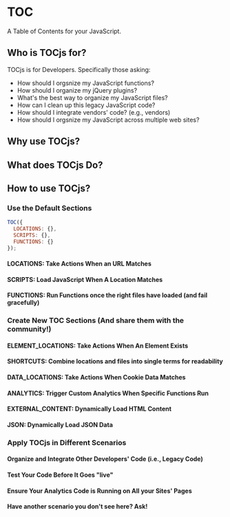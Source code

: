 # TOC

A Table of Contents for your JavaScript.

## Who is TOCjs for?

TOCjs is for Developers.  Specifically those asking:
* How should I orgsnize my JavaScript functions?
* How should I organize my jQuery plugins?
* What's the best way to organize my JavaScript files?
* How can I clean up this legacy JavaScript code?
* How should I integrate vendors' code? (e.g., vendors)
* How should I orgsnize my JavaScript across multiple web sites?

## Why use TOCjs?

## What does TOCjs Do?

## How to use TOCjs?
### Use the Default Sections

```JavaScript
TOC({
  LOCATIONS: {},
  SCRIPTS: {},
  FUNCTIONS: {}
});
```

#### LOCATIONS: Take Actions When an URL Matches
#### SCRIPTS: Load JavaScript When A Location Matches
#### FUNCTIONS: Run Functions once the right files have loaded (and fail gracefully)

### Create New TOC Sections (And share them with the community!)
#### ELEMENT_LOCATIONS: Take Actions When An Element Exists
#### SHORTCUTS: Combine locations and files into single terms for readability
#### DATA_LOCATIONS: Take Actions When Cookie Data Matches
#### ANALYTICS: Trigger Custom Analytics When Specific Functions Run
#### EXTERNAL_CONTENT: Dynamically Load HTML Content
#### JSON: Dynamically Load JSON Data

### Apply TOCjs in Different Scenarios
#### Organize and Integrate Other Developers' Code (i.e., Legacy Code)
#### Test Your Code Before It Goes "live"
#### Ensure Your Analytics Code is Running on All your Sites' Pages
#### Have another scenario you don't see here? Ask!
